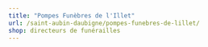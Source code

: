 ```yaml
---
title: "Pompes Funèbres de l'Illet"
url: /saint-aubin-daubigne/pompes-funebres-de-lillet/
shop: directeurs de funérailles
---
```

